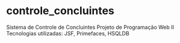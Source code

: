 # controle_concluintes
Sistema de Controle de Concluintes
Projeto de Programação Web II
Tecnologias utilizadas: JSF, Primefaces, HSQLDB
